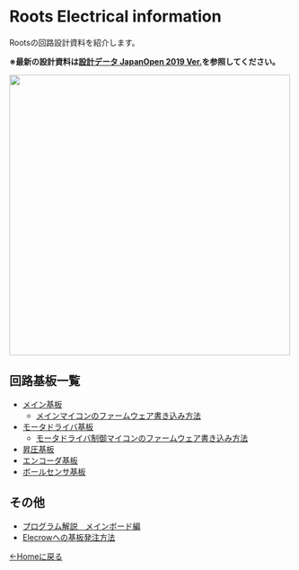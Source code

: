 # Roots Electrical information

Rootsの回路設計資料を紹介します。

**※最新の設計資料は[設計データ JapanOpen 2019 Ver.](../roots_main/robot_jo2019.md)を参照してください。**

<img src="../../images/roots_electrical/roots_main_board.JPG" width="500px" />


## 回路基板一覧

- [メイン基板](./detail_main_pcb.md)
    - [メインマイコンのファームウェア書き込み方法](./writing_mbed_firmware.md)
- [モータドライバ基板](./detail_motor_driver_pcb.md)
    - [モータドライバ制御マイコンのファームウェア書き込み方法](./writing_motor_driver_firmware.md)
- [昇圧基板](./detail_booster_pcb.md)
- [エンコーダ基板](./detail_encoder_pcb.md)
- [ボールセンサ基板](./detail_ball_sensor_pcb.md)

## その他
- [プログラム解説　メインボード編](./mainboard_program.md)
- [Elecrowへの基板発注方法](./how_to_order_elecrow_pcb.md)

[←Homeに戻る](../../README.md)